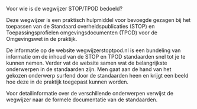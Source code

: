Voor wie is de wegwijzer STOP/TPOD bedoeld?

Deze wegwijzer is een praktisch hulpmiddel voor bevoegde gezagen bij het
toepassen van de Standaard overheidspublicaties (STOP) en Toepassingsprofielen
omgevingsdocumenten (TPOD) voor de Omgevingswet in de praktijk.

De informatie op de website wegwijzerstoptpod.nl is een bundeling van informatie
om de inhoud van de STOP en TPOD standaarden snel tot je te kunnen nemen. Verder
vat de website samen wat de belangrijkste onderwerpen in de standaarden zijn.
Men gaat aan de hand van het gekozen onderwerp surfend door de standaarden heen
en krijgt een beeld hoe deze in de praktijk toegepast kunnen worden.

Voor detailinformatie over de verschillende onderwerpen verwijst de wegwijzer
naar de formele documentatie van de standaarden.
